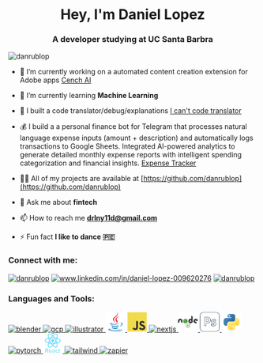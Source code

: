 <h1 align="center">Hey, I'm Daniel Lopez</h1>
<h3 align="center">A developer studying at UC Santa Barbra</h3>

<p align="left"> <img src="https://komarev.com/ghpvc/?username=danrublop&label=Profile%20views&color=0e75b6&style=flat" alt="danrublop" /> </p>

- 🔭 I’m currently working on a automated content creation extension for Adobe apps [Cench AI](https://github.com/danrublop/cenchDAV.git)

- 🌱 I’m currently learning **Machine Learning**

- 👯 I built a code translator/debug/explanations [I can't code translator](https://github.com/danrublop/I-can-t-code-translator.git)

- 💰 I build a a personal finance bot for Telegram that processes natural language expense inputs (amount + description) and automatically logs transactions to Google Sheets. Integrated AI-powered analytics to generate detailed monthly expense reports with intelligent spending categorization and financial insights. [Expense Tracker](https://github.com/danrublop/Expense-Tracker.git)

- 👨‍💻 All of my projects are available at [https://github.com/danrublop](https://github.com/danrublop)

- 💬 Ask me about **fintech**

- 📫 How to reach me **drlny11d@gmail.com**

- ⚡ Fun fact **I like to dance 🇵🇪**

<h3 align="left">Connect with me:</h3>
<p align="left">
<a href="https://twitter.com/danrublop" target="blank"><img align="center" src="https://raw.githubusercontent.com/rahuldkjain/github-profile-readme-generator/master/src/images/icons/Social/twitter.svg" alt="danrublop" height="30" width="40" /></a>
<a href="https://linkedin.com/in/www.linkedin.com/in/daniel-lopez-009620276" target="blank"><img align="center" src="https://raw.githubusercontent.com/rahuldkjain/github-profile-readme-generator/master/src/images/icons/Social/linked-in-alt.svg" alt="www.linkedin.com/in/daniel-lopez-009620276" height="30" width="40" /></a>
<a href="https://instagram.com/danrublop" target="blank"><img align="center" src="https://raw.githubusercontent.com/rahuldkjain/github-profile-readme-generator/master/src/images/icons/Social/instagram.svg" alt="danrublop" height="30" width="40" /></a>
</p>

<h3 align="left">Languages and Tools:</h3>
<p align="left"> <a href="https://www.blender.org/" target="_blank" rel="noreferrer"> <img src="https://download.blender.org/branding/community/blender_community_badge_white.svg" alt="blender" width="40" height="40"/> </a> <a href="https://cloud.google.com" target="_blank" rel="noreferrer"> <img src="https://www.vectorlogo.zone/logos/google_cloud/google_cloud-icon.svg" alt="gcp" width="40" height="40"/> </a> <a href="https://www.adobe.com/in/products/illustrator.html" target="_blank" rel="noreferrer"> <img src="https://www.vectorlogo.zone/logos/adobe_illustrator/adobe_illustrator-icon.svg" alt="illustrator" width="40" height="40"/> </a> <a href="https://www.java.com" target="_blank" rel="noreferrer"> <img src="https://raw.githubusercontent.com/devicons/devicon/master/icons/java/java-original.svg" alt="java" width="40" height="40"/> </a> <a href="https://developer.mozilla.org/en-US/docs/Web/JavaScript" target="_blank" rel="noreferrer"> <img src="https://raw.githubusercontent.com/devicons/devicon/master/icons/javascript/javascript-original.svg" alt="javascript" width="40" height="40"/> </a> <a href="https://nextjs.org/" target="_blank" rel="noreferrer"> <img src="https://cdn.worldvectorlogo.com/logos/nextjs-2.svg" alt="nextjs" width="40" height="40"/> </a> <a href="https://nodejs.org" target="_blank" rel="noreferrer"> <img src="https://raw.githubusercontent.com/devicons/devicon/master/icons/nodejs/nodejs-original-wordmark.svg" alt="nodejs" width="40" height="40"/> </a> <a href="https://www.photoshop.com/en" target="_blank" rel="noreferrer"> <img src="https://raw.githubusercontent.com/devicons/devicon/master/icons/photoshop/photoshop-line.svg" alt="photoshop" width="40" height="40"/> </a> <a href="https://www.python.org" target="_blank" rel="noreferrer"> <img src="https://raw.githubusercontent.com/devicons/devicon/master/icons/python/python-original.svg" alt="python" width="40" height="40"/> </a> <a href="https://pytorch.org/" target="_blank" rel="noreferrer"> <img src="https://www.vectorlogo.zone/logos/pytorch/pytorch-icon.svg" alt="pytorch" width="40" height="40"/> </a> <a href="https://reactjs.org/" target="_blank" rel="noreferrer"> <img src="https://raw.githubusercontent.com/devicons/devicon/master/icons/react/react-original-wordmark.svg" alt="react" width="40" height="40"/> </a> <a href="https://tailwindcss.com/" target="_blank" rel="noreferrer"> <img src="https://www.vectorlogo.zone/logos/tailwindcss/tailwindcss-icon.svg" alt="tailwind" width="40" height="40"/> </a> <a href="https://zapier.com" target="_blank" rel="noreferrer"> <img src="https://www.vectorlogo.zone/logos/zapier/zapier-icon.svg" alt="zapier" width="40" height="40"/> </a> </p>
